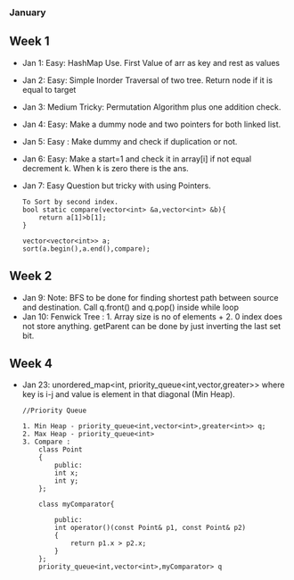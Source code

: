 ### January

## Week 1

* Jan 1: Easy: HashMap Use. First Value of arr as key and rest as values
* Jan 2: Easy: Simple Inorder Traversal of two tree. Return node if it is equal to target 
* Jan 3: Medium Tricky: Permutation Algorithm plus one addition check.
* Jan 4: Easy: Make a dummy node and two pointers for both linked list.
* Jan 5: Easy : Make dummy and check if duplication or not. 
* Jan 6: Easy: Make a start=1 and check it in array[i] if not equal decrement k. When k is zero there is the ans.
* Jan 7: Easy Question but tricky with using Pointers. 

    ``` 
    To Sort by second index.
    bool static compare(vector<int> &a,vector<int> &b){
        return a[1]>b[1];
    }

    vector<vector<int>> a;
    sort(a.begin(),a.end(),compare);
    
    ```
 
 ## Week 2

 * Jan 9: Note: BFS to be done for finding shortest path between source and destination. Call q.front() and q.pop() inside while loop
 * Jan 10: Fenwick Tree : 1. Array size is no of elements + 2. 0 index does not store anything. getParent can be done by just inverting the last set bit. 


 ## Week 4

  * Jan 23: unordered_map<int, priority_queue<int,vector<int>,greater<int>>> where key is i-j and value is element in that diagonal (Min Heap).

    ```
    //Priority Queue

    1. Min Heap - priority_queue<int,vector<int>,greater<int>> q;
    2. Max Heap - priority_queue<int>
    3. Compare :
        class Point
        {
            public:
            int x;
            int y;
        };

        class myComparator{

            public:
            int operator()(const Point& p1, const Point& p2)
            {
                return p1.x > p2.x;
            }
        };
        priority_queue<int,vector<int>,myComparator> q


    ```